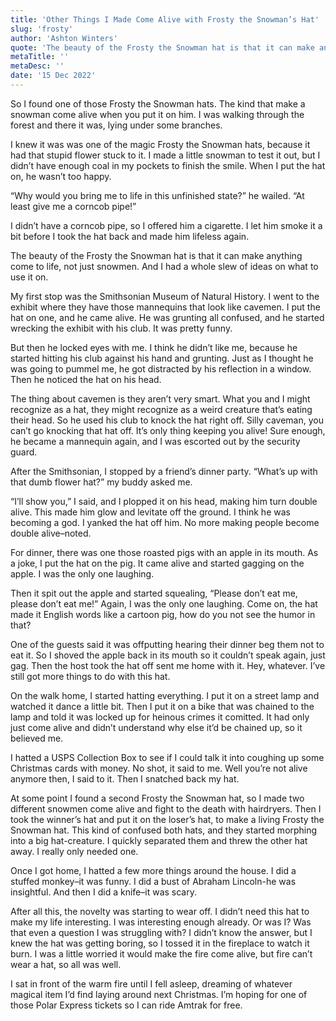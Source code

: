 ```yaml
---
title: 'Other Things I Made Come Alive with Frosty the Snowman’s Hat'
slug: 'frosty'
author: 'Ashton Winters'
quote: 'The beauty of the Frosty the Snowman hat is that it can make anything come to life, not just snowmen. And I had a whole slew of ideas on what to use it on.'
metaTitle: ''
metaDesc: ''
date: '15 Dec 2022'
---
```


So I found one of those Frosty the Snowman hats. The kind that make a snowman come alive when you put it on him. I was walking through the forest and there it was, lying under some branches.

I knew it was was one of the magic Frosty the Snowman hats, because it had that stupid flower stuck to it. I made a little snowman to test it out, but I didn’t have enough coal in my pockets to finish the smile. When I put the hat on, he wasn’t too happy.

“Why would you bring me to life in this unfinished state?” he wailed. “At least give me a corncob pipe!”

I didn’t have a corncob pipe, so I offered him a cigarette. I let him smoke it a bit before I took the hat back and made him lifeless again.

The beauty of the Frosty the Snowman hat is that it can make anything come to life, not just snowmen. And I had a whole slew of ideas on what to use it on.

My first stop was the Smithsonian Museum of Natural History. I went to the exhibit where they have those mannequins that look like cavemen. I put the hat on one, and he came alive. He was grunting all confused, and he started wrecking the exhibit with his club. It was pretty funny.

But then he locked eyes with me. I think he didn’t like me, because he started hitting his club against his hand and grunting. Just as I thought he was going to pummel me, he got distracted by his reflection in a window. Then he noticed the hat on his head.

The thing about cavemen is they aren’t very smart. What you and I might recognize as a hat, they might recognize as a weird creature that’s eating their head. So he used his club to knock the hat right off. Silly caveman, you can’t go knocking that hat off. It’s only thing keeping you alive! Sure enough, he became a mannequin again, and I was escorted out by the security guard.

After the Smithsonian, I stopped by a friend’s dinner party. “What’s up with that dumb flower hat?” my buddy asked me.

“I’ll show you,” I said, and I plopped it on his head, making him turn double alive. This made him glow and levitate off the ground. I think he was becoming a god. I yanked the hat off him. No more making people become double alive–noted.

For dinner, there was one those roasted pigs with an apple in its mouth. As a joke, I put the hat on the pig. It came alive and started gagging on the apple. I was the only one laughing.

Then it spit out the apple and started squealing, “Please don’t eat me, please don’t eat me!” Again, I was the only one laughing. Come on, the hat made it English words like a cartoon pig, how do you not see the humor in that?

One of the guests said it was offputting hearing their dinner beg them not to eat it. So I shoved the apple back in its mouth so it couldn’t speak again, just gag. Then the host took the hat off sent me home with it. Hey, whatever. I’ve still got more things to do with this hat.

On the walk home, I started hatting everything. I put it on a street lamp and watched it dance a little bit. Then I put it on a bike that was chained to the lamp and told it was locked up for heinous crimes it comitted. It had only just come alive and didn’t understand why else it’d be chained up, so it believed me.

I hatted a USPS Collection Box to see if I could talk it into coughing up some Christmas cards with money. No shot, it said to me. Well you’re not alive anymore then, I said to it. Then I snatched back my hat.

At some point I found a second Frosty the Snowman hat, so I made two different snowmen come alive and fight to the death with hairdryers. Then I took the winner’s hat and put it on the loser’s hat, to make a living Frosty the Snowman hat. This kind of confused both hats, and they started morphing into a big hat-creature. I quickly separated them and threw the other hat away. I really only needed one.

Once I got home, I hatted a few more things around the house. I did a stuffed monkey–it was funny. I did a bust of Abraham Lincoln-he was insightful. And then I did a knife–it was scary.

After all this, the novelty was starting to wear off. I didn’t need this hat to make my life interesting. I was interesting enough already. Or was I? Was that even a question I was struggling with? I didn’t know the answer, but I knew the hat was getting boring, so I tossed it in the fireplace to watch it burn. I was a little worried it would make the fire come alive, but fire can’t wear a hat, so all was well.

I sat in front of the warm fire until I fell asleep, dreaming of whatever magical item I’d find laying around next Christmas. I’m hoping for one of those Polar Express tickets so I can ride Amtrak for free.